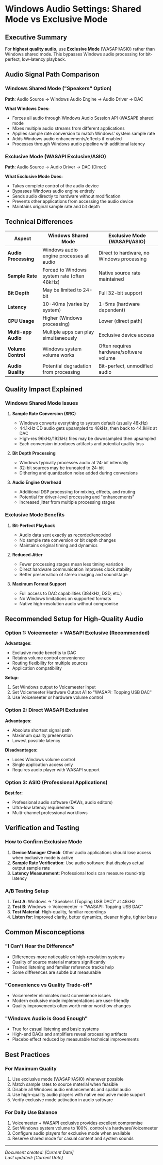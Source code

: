 # Windows Audio Settings: Shared Mode vs Exclusive Mode

## Executive Summary
For **highest quality audio**, use **Exclusive Mode** (WASAPI/ASIO) rather than Windows shared mode. This bypasses Windows audio processing for bit-perfect, low-latency playback.

## Audio Signal Path Comparison

### Windows Shared Mode ("Speakers" Option)
**Path**: Audio Source → Windows Audio Engine → Audio Driver → DAC

**What Windows Does:**
- Forces all audio through Windows Audio Session API (WASAPI) shared mode
- Mixes multiple audio streams from different applications
- Applies sample rate conversion to match Windows' system sample rate
- Adds Windows audio enhancements/effects if enabled
- Processes through Windows audio pipeline with additional latency

### Exclusive Mode (WASAPI Exclusive/ASIO)
**Path**: Audio Source → Audio Driver → DAC (Direct)

**What Exclusive Mode Does:**
- Takes complete control of the audio device
- Bypasses Windows audio engine entirely
- Sends audio directly to hardware without modification
- Prevents other applications from accessing the audio device
- Maintains original sample rate and bit depth

## Technical Differences

| Aspect | Windows Shared Mode | Exclusive Mode (WASAPI/ASIO) |
|--------|-------------------|---------------------------|
| **Audio Processing** | Windows audio engine processes all audio | Direct to hardware, no Windows processing |
| **Sample Rate** | Forced to Windows system rate (often 48kHz) | Native source rate maintained |
| **Bit Depth** | May be limited to 24-bit | Full 32-bit support |
| **Latency** | 10-40ms (varies by system) | 1-5ms (hardware dependent) |
| **CPU Usage** | Higher (Windows processing) | Lower (direct path) |
| **Multi-app Audio** | Multiple apps can play simultaneously | Exclusive device access |
| **Volume Control** | Windows system volume works | Often requires hardware/software volume |
| **Audio Quality** | Potential degradation from processing | Bit-perfect, unmodified audio |

## Quality Impact Explained

### Windows Shared Mode Issues
1. **Sample Rate Conversion (SRC)**
   - Windows converts everything to system default (usually 48kHz)
   - 44.1kHz CD audio gets upsampled to 48kHz, then back to 44.1kHz at DAC
   - High-res 96kHz/192kHz files may be downsampled then upsampled
   - Each conversion introduces artifacts and potential quality loss

2. **Bit Depth Processing**
   - Windows typically processes audio at 24-bit internally
   - 32-bit sources may be truncated to 24-bit
   - Dithering and quantization noise added during conversions

3. **Audio Engine Overhead**
   - Additional DSP processing for mixing, effects, and routing
   - Potential for driver-level processing and "enhancements"
   - Increased jitter from multiple processing stages

### Exclusive Mode Benefits
1. **Bit-Perfect Playback**
   - Audio data sent exactly as recorded/encoded
   - No sample rate conversion or bit depth changes
   - Maintains original timing and dynamics

2. **Reduced Jitter**
   - Fewer processing stages mean less timing variation
   - Direct hardware communication improves clock stability
   - Better preservation of stereo imaging and soundstage

3. **Maximum Format Support**
   - Full access to DAC capabilities (384kHz, DSD, etc.)
   - No Windows limitations on supported formats
   - Native high-resolution audio without compromise

## Recommended Setup for High-Quality Audio

### Option 1: Voicemeeter + WASAPI Exclusive (Recommended)
**Advantages:**
- Exclusive mode benefits to DAC
- Retains volume control convenience
- Routing flexibility for multiple sources
- Application compatibility

**Setup:**
1. Set Windows output to Voicemeeter Input
2. Set Voicemeeter Hardware Output A1 to "WASAPI: Topping USB DAC"
3. Use Voicemeeter or hardware volume control

### Option 2: Direct WASAPI Exclusive
**Advantages:**
- Absolute shortest signal path
- Maximum quality preservation
- Lowest possible latency

**Disadvantages:**
- Loses Windows volume control
- Single application access only
- Requires audio player with WASAPI support

### Option 3: ASIO (Professional Applications)
**Best for:**
- Professional audio software (DAWs, audio editors)
- Ultra-low latency requirements
- Multi-channel professional workflows

## Verification and Testing

### How to Confirm Exclusive Mode
1. **Device Manager Check**: Other audio applications should lose access when exclusive mode is active
2. **Sample Rate Verification**: Use audio software that displays actual output sample rate
3. **Latency Measurement**: Professional tools can measure round-trip latency

### A/B Testing Setup
1. **Test A**: Windows → "Speakers (Topping USB DAC)" at 48kHz
2. **Test B**: Windows → Voicemeeter → "WASAPI: Topping USB DAC"
3. **Test Material**: High-quality, familiar recordings
4. **Listen for**: Improved clarity, better dynamics, cleaner highs, tighter bass

## Common Misconceptions

### "I Can't Hear the Difference"
- Differences more noticeable on high-resolution systems
- Quality of source material matters significantly
- Trained listening and familiar reference tracks help
- Some differences are subtle but measurable

### "Convenience vs Quality Trade-off"
- Voicemeeter eliminates most convenience issues
- Modern exclusive mode implementations are user-friendly
- Quality improvements often worth minor workflow changes

### "Windows Audio is Good Enough"
- True for casual listening and basic systems
- High-end DACs and amplifiers reveal processing artifacts
- Placebo effect reduced by measurable technical improvements

## Best Practices

### For Maximum Quality
1. Use exclusive mode (WASAPI/ASIO) whenever possible
2. Match sample rates to source material when feasible
3. Disable all Windows audio enhancements and spatial audio
4. Use high-quality audio players with native exclusive mode support
5. Verify exclusive mode activation in audio software

### For Daily Use Balance
1. Voicemeeter + WASAPI exclusive provides excellent compromise
2. Set Windows system volume to 100%, control via hardware/Voicemeeter
3. Configure audio players for exclusive mode when available
4. Reserve shared mode for casual content and system sounds

---
*Document created: [Current Date]*  
*Last updated: [Current Date]*
